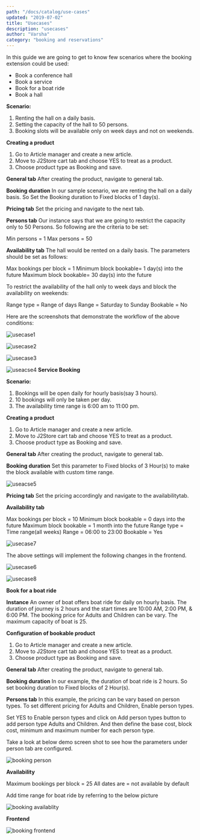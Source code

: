 ```yaml
---
path: "/docs/catalog/use-cases"
updated: "2019-07-02"
title: "Usecases"
description: "usecases"
author: "Varsha"
category: "booking and reservations"
---
```


In this guide we are going to get to know few scenarios where the booking extension could be used: 

* Book a conference hall
* Book a service
* Book for a boat ride
* Book a hall

**Scenario:**
1. Renting the hall on a daily basis.
2. Setting the capacity of the hall to 50 persons.
3. Booking slots will be available only on week days and not on weekends.

**Creating a product**
1. Go to Article manager and create a new article.
2. Move to J2Store cart tab and choose YES to treat as a product.
3. Choose product type as Booking and save.

**General tab**
After creating the product, navigate to general tab.

**Booking duration**
In our sample scenario, we are renting the hall on a daily basis. So Set the Booking duration to Fixed blocks of 1 day(s).

**Pricing tab**
Set the pricing and navigate to the next tab.

**Persons tab**
Our instance says that we are going to restrict the capacity only to 50 Persons. So following are the criteria to be set:

Min persons = 1
Max persons = 50

**Availability tab**
The hall would be rented on a daily basis. The parameters should be set as follows:

Max bookings per block = 1
Minimum block bookable= 1 day(s) into the future
Maximum block bookable= 30 day(s) into the future

To restrict the availability of the hall only to week days and block the availability on weekends:

Range type = Range of days
Range = Saturday to Sunday
Bookable = No

Here are the screenshots that demonstrate the workflow of the above conditions:

![usecase1](https://raw.githubusercontent.com/j2store/doc-images/master//booking-and-reservations/usecases/booking-app-usecase1.png)


![usecase2](https://raw.githubusercontent.com/j2store/doc-images/master//booking-and-reservations/usecases/booking-app-usecase2.png)

![usecase3](https://raw.githubusercontent.com/j2store/doc-images/master//booking-and-reservations/usecases/booking-app-usecase3.png)

![useacse4](https://raw.githubusercontent.com/j2store/doc-images/master//booking-and-reservations/usecases/booking-app-usecase4.png)
**Service Booking**

**Scenario:**
1. Bookings will be open daily for hourly basis(say 3 hours).
2. 10 bookings will only be taken per day.
3. The availability time range is 6:00 am to 11:00 pm.

**Creating a product**
1. Go to Article manager and create a new article.
2. Move to J2Store cart tab and choose YES to treat as a product.
3. Choose product type as Booking and save.

**General tab**
After creating the product, navigate to general tab.

**Booking duration**
Set this parameter to Fixed blocks of 3 Hour(s) to make the block available with custom time range.

![useacse5](https://raw.githubusercontent.com/j2store/doc-images/master//booking-and-reservations/usecases/booking-app-usecase5.png)

**Pricing tab**
Set the pricing accordingly and navigate to the availabilitytab.

**Availability tab**

Max bookings per block = 10
Minimum block bookable = 0 days into the future
Maximum block bookable = 1 month into the future
Range type = Time range(all weeks)
Range = 06:00 to 23:00
Bookable = Yes

![usecase7](https://raw.githubusercontent.com/j2store/doc-images/master//booking-and-reservations/usecases/booking-app-usecase7.png)


The above settings will implement the following changes in the  frontend.

![usecase6](https://raw.githubusercontent.com/j2store/doc-images/master//booking-and-reservations/usecases/booking-app-usecase6.png)

![usecase8](https://raw.githubusercontent.com/j2store/doc-images/master//booking-and-reservations/usecases/booking-app-usecase8.png)

**Book for a boat ride**

**Instance**
An owner of boat offers boat ride for daily on hourly basis. The duration of journey is 2 hours and the start times are 10:00 AM, 2:00 PM, & 6:00 PM. The booking price for Adults and Children can be vary. The maximum capacity of boat is 25.

**Configuration of bookable product**

1. Go to Article manager and create a new article.
2. Move to J2Store cart tab and choose YES to treat as a product.
3. Choose product type as Booking and save.

**General tab**
After creating the product, navigate to general tab.

**Booking duration**
In our example, the duration of boat ride is 2 hours. So set booking duration to Fixed blocks of 2 Hour(s).

**Persons tab**
In this example, the pricing can be vary based on person types. To set different pricing for Adults and Children, Enable person types.

Set YES to Enable person types and click on Add person types button to add person type Adults and Children. And then define the base cost, block cost, minimum and maximum number for each person type.

Take a look at below demo screen shot to see how the parameters under person tab are configured.

![booking person](https://raw.githubusercontent.com/j2store/doc-images/master//booking-and-reservations/usecases/usecase3-booking-person.png)


**Availability**

Maximum bookings per block = 25
All dates are = not available by default

Add time range for boat ride by referring to the below picture

![booking availablity](https://raw.githubusercontent.com/j2store/doc-images/master//booking-and-reservations/usecases/usecase3-booking-availability.png)

**Frontend**

![booking frontend](https://raw.githubusercontent.com/j2store/doc-images/master//booking-and-reservations/usecases/usecase3-booking-frontend.png)

